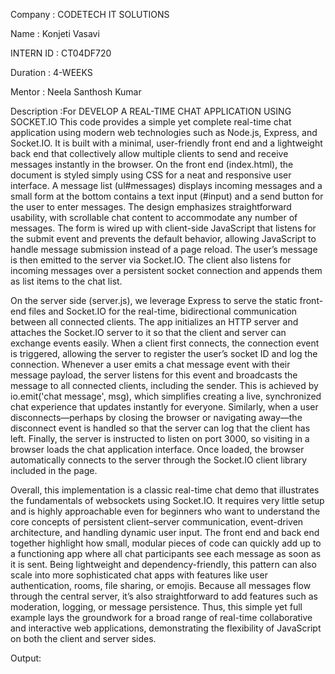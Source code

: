 Company : CODETECH IT SOLUTIONS

Name : Konjeti Vasavi

INTERN ID : CT04DF720

Duration : 4-WEEKS

Mentor : Neela Santhosh Kumar

Description :For DEVELOP A REAL-TIME CHAT APPLICATION USING SOCKET.IO
This code provides a simple yet complete real-time chat application using modern web technologies such as Node.js, Express, and Socket.IO. It is built with a minimal, user-friendly front end and a lightweight back end that collectively allow multiple clients to send and receive messages instantly in the browser. On the front end (index.html), the document is styled simply using CSS for a neat and responsive user interface. A message list (ul#messages) displays incoming messages and a small form at the bottom contains a text input (#input) and a send button for the user to enter messages. The design emphasizes straightforward usability, with scrollable chat content to accommodate any number of messages. The form is wired up with client-side JavaScript that listens for the submit event and prevents the default behavior, allowing JavaScript to handle message submission instead of a page reload. The user’s message is then emitted to the server via Socket.IO. The client also listens for incoming messages over a persistent socket connection and appends them as list items to the chat list.

On the server side (server.js), we leverage Express to serve the static front-end files and Socket.IO for the real-time, bidirectional communication between all connected clients. The app initializes an HTTP server and attaches the Socket.IO server to it so that the client and server can exchange events easily. When a client first connects, the connection event is triggered, allowing the server to register the user’s socket ID and log the connection. Whenever a user emits a chat message event with their message payload, the server listens for this event and broadcasts the message to all connected clients, including the sender. This is achieved by io.emit('chat message', msg), which simplifies creating a live, synchronized chat experience that updates instantly for everyone. Similarly, when a user disconnects—perhaps by closing the browser or navigating away—the disconnect event is handled so that the server can log that the client has left. Finally, the server is instructed to listen on port 3000, so visiting  in a browser loads the chat application interface. Once loaded, the browser automatically connects to the server through the Socket.IO client library included in the page.

Overall, this implementation is a classic real-time chat demo that illustrates the fundamentals of websockets using Socket.IO. It requires very little setup and is highly approachable even for beginners who want to understand the core concepts of persistent client–server communication, event-driven architecture, and handling dynamic user input. The front end and back end together highlight how small, modular pieces of code can quickly add up to a functioning app where all chat participants see each message as soon as it is sent. Being lightweight and dependency-friendly, this pattern can also scale into more sophisticated chat apps with features like user authentication, rooms, file sharing, or emojis. Because all messages flow through the central server, it’s also straightforward to add features such as moderation, logging, or message persistence. Thus, this simple yet full example lays the groundwork for a broad range of real-time collaborative and interactive web applications, demonstrating the flexibility of JavaScript on both the client and server sides.
 
Output:
